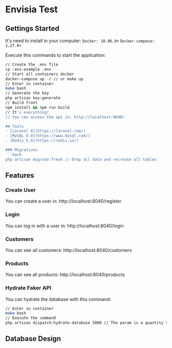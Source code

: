 # Envisia Test
## Gettings Started
It's need to install in your computer:
`Docker: 18.06.0+`
`Docker-compose: 1.27.0+`

Execute this commands to start the application:
```bash
// Create the .env file
cp .env.example .env
// Start all containers docker
docker-compose up -d // or make up
// Enter in container
make bash
// Generate the key
php artisan key:generate
// Build front
npm install && npm run build
// It's everything!
// You can access the api in: http://localhost:8040/

## Tools
- [Laravel 8](https://laravel.com/)
- [MySQL 8.0](https://www.mysql.com/)
- [Redis 5.0](https://redis.io/)

### Migrations
```bash
php artisan migrate:fresh // Drop all data and recreate all tables
```

## Features
### Create User
You can create a user in: http://localhost:8040/register
### Login
You can log in with a user in: http://localhost:8040/login
### Customers
You can see all customers: http://localhost:8040/customers
### Products
You can see all products: http://localhost:8040/products

### Hydrate Faker API
You can hydrate the database with this command:
```bash
// Enter in container
make bash
// Execute the command
php artisan dispatch:hydrate-database 5000 // The param is a quantity to insert data
```

## Database Design

[](./docs/database.png)
